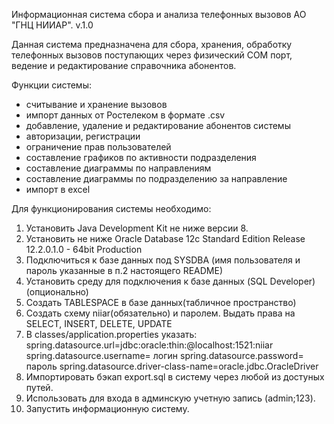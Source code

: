 Информационная система сбора и анализа телефонных вызовов АО "ГНЦ НИИАР".  v.1.0

Данная система предназначена для сбора, хранения, обработку телефонных вызовов поступающих через физический COM порт,
ведение и редактирование справочника абонентов.


Функции системы:
- считывание и хранение вызовов
- импорт данных от Ростелеком в формате .csv
- добавление, удаление и редактирование абонентов системы
- авторизации, регистрации
- ограничение прав пользователей
- составление графиков по активности подразделения
- составление диаграммы по направлениям
- составление диаграммы по подразделению за направление
- импорт в excel


Для функционирования системы необходимо:
1. Установить Java Development Kit не ниже версии 8.
2. Установить не ниже Oracle Database 12c Standard Edition Release 12.2.0.1.0 - 64bit Production
3. Подключиться к базе данных под SYSDBA (имя пользователя и пароль указанные в п.2 настоящего README)
4. Установить среду для подключения к базе данных (SQL Developer) (опционально)
5. Создать TABLESPACE в базе данных(табличное пространство)
6. Создать схему niiar(обязательно) и паролем. Выдать права на SELECT, INSERT, DELETE, UPDATE
7. В classes/application.properties указать: 
	spring.datasource.url=jdbc:oracle:thin:@localhost:1521:niiar
	spring.datasource.username= логин
	spring.datasource.password= пароль
	spring.datasource.driver-class-name=oracle.jdbc.OracleDriver
8. Импортировать бэкап export.sql в систему через любой из достуных путей.
9. Использовать для входа в админскую учетную запись (admin;123).
10. Запустить информационную систему.

